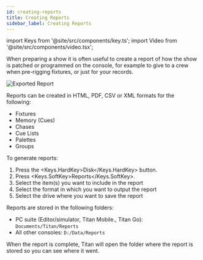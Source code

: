```yaml
---
id: creating-reports
title: Creating Reports
sidebar_label: Creating Reports
---
```


import Keys from '@site/src/components/key.ts';
import Video from '@site/src/components/video.tsx';

When preparing a show it is often useful to create a report of how the
show is patched or programmed on the console, for example to give to a
crew when pre-rigging fixtures, or just for your records.

![Exported Report](/docs/images/Exported-Report.png)

Reports can be created in HTML, PDF, CSV or XML formats for the
following:

-   Fixtures
-   Memory (Cues)
-   Chases
-   Cue Lists
-   Palettes
-   Groups

To generate reports:

1. Press the <Keys.HardKey>Disk</Keys.HardKey> button.
2. Press <Keys.SoftKey>Reports</Keys.SoftKey>.
3. Select the item(s) you want to include in the report
4. Select the format in which you want to output the report
5. Select the drive where you want to save the report

Reports are stored in the following folders:

-  PC suite (Editor/simulator, Titan Mobile., Titan Go): `Documents/Titan/Reports`
-  All other consoles: `D:/Data/Reports`

When the report is complete, Titan will open the folder where the report
is stored so you can see where it went.

